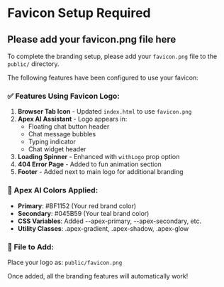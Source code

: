 # Favicon Setup Required

## Please add your favicon.png file here

To complete the branding setup, please add your `favicon.png` file to the `public/` directory.

The following features have been configured to use your favicon:

### ✅ Features Using Favicon Logo:

1. **Browser Tab Icon** - Updated `index.html` to use `favicon.png`
2. **Apex AI Assistant** - Logo appears in:
   - Floating chat button header
   - Chat message bubbles 
   - Typing indicator
   - Chat widget header
3. **Loading Spinner** - Enhanced with `withLogo` prop option
4. **404 Error Page** - Added to fun animation section
5. **Footer** - Added next to main logo for additional branding

### 🎨 Apex AI Colors Applied:

- **Primary**: #BF1152 (Your red brand color)
- **Secondary**: #045B59 (Your teal brand color)
- **CSS Variables**: Added --apex-primary, --apex-secondary, etc.
- **Utility Classes**: .apex-gradient, .apex-shadow, .apex-glow

### 📁 File to Add:

Place your logo as: `public/favicon.png`

Once added, all the branding features will automatically work!